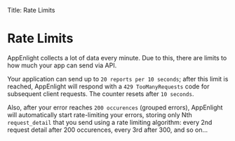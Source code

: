 Title: Rate Limits

# Rate Limits

AppEnlight collects a lot of data every minute. Due to this, there are limits
to how much your app can send via API.

Your application can send up to `20 reports per 10 seconds`; after this limit is
reached, AppEnlight will respond with a `429 TooManyRequests` code for subsequent
client requests. The counter resets after `10 seconds`.

Also, after your error reaches `200 occurences` (grouped errors), AppEnlight will
automatically start rate-limiting your errors, storing only Nth `request_detail`
that you send using a rate limiting algorithm: every 2nd request detail after
200 occurences, every 3rd after 300, and so on...
